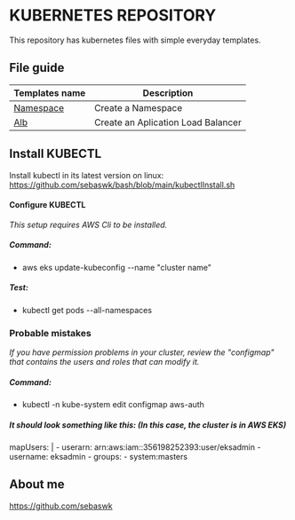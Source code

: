 # KUBERNETES REPOSITORY
This repository has kubernetes files with simple everyday templates.


## File guide
| Templates name | Description |
|:------|-------------|
| [Namespace](namespace.yml) | Create a Namespace |
| [Alb](alb.yml) | Create an Aplication Load Balancer |


## Install KUBECTL
Install kubectl in its latest version on linux:
https://github.com/sebaswk/bash/blob/main/kubectlInstall.sh

#### Configure KUBECTL
*This setup requires AWS Cli to be installed.*
##### Command:
- aws eks update-kubeconfig --name "cluster name"

##### Test:
- kubectl get pods --all-namespaces


### Probable mistakes
*If you have permission problems in your cluster, review the "configmap" that contains the users and roles that can modify it.*

##### Command:
- kubectl -n kube-system edit configmap aws-auth

##### It should look something like this: (In this case, the cluster is in AWS EKS)
  mapUsers: |
    - userarn: arn:aws:iam::356198252393:user/eksadmin
    - username: eksadmin
    - groups:
        - system:masters


## About me
https://github.com/sebaswk